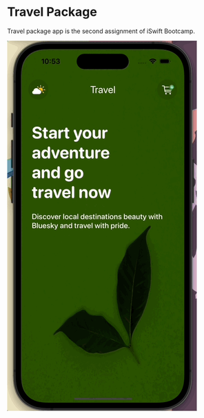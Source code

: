#  Travel Package

Travel package app is the second assignment of iSwift Bootcamp.

![](https://github.com/ddikodroid/travel-package-swiftui/blob/master/demo.gif)

